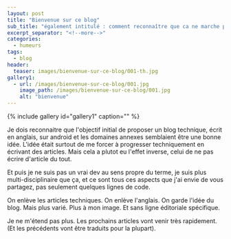 ```yaml
---
layout: post
title: "Bienvenue sur ce blog"
sub_title: "également intitulé : comment reconnaître que ca ne marche pas et changer"
excerpt_separator: "<!--more-->"
categories:
  - humeurs
tags:
  - blog
header:
  teaser: images/bienvenue-sur-ce-blog/001-th.jpg
gallery1:
  - url: /images/bienvenue-sur-ce-blog/001.jpg
    image_path: /images/bienvenue-sur-ce-blog/001.jpg
    alt: "bienvenue"
---
```

{% include gallery id="gallery1" caption="" %}

Je dois reconnaitre que l'objectif initial de proposer un blog technique, écrit en anglais, sur android et les domaines annexes semblaient être une bonne idée. L'idée était surtout de me forcer à progresser techniquement en écrivant des articles. Mais cela a plutot eu l'effet inverse, celui de ne pas écrire d'article du tout.

<!--more-->

Et puis je ne suis pas un vrai dev au sens propre du terme, je suis plus multi-disciplinaire que ça, et ce sont tous ces aspects que j'ai envie de vous partagez, pas seulement quelques lignes de code. 

On enlève les articles techniques. On enlève l'anglais. On garde l'idée du blog. Mais plus varié. Plus à mon image. Et sans ligne éditoriale spécifique.

Je ne m'étend pas plus. Les prochains articles vont venir très rapidement. (Et les précédents vont être traduits pour la plupart).
